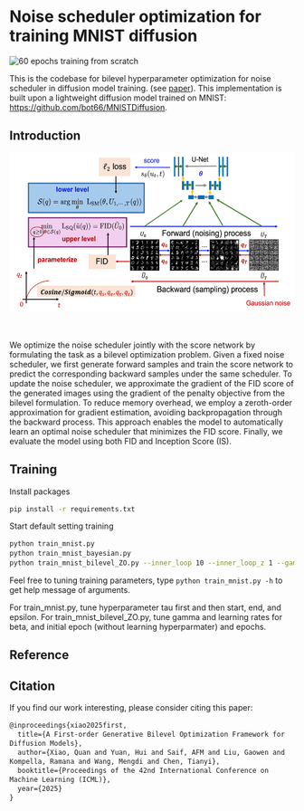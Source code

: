 # Noise scheduler optimization for training MNIST diffusion
![60 epochs training from scratch](assets/demo.gif "60 epochs training from scratch")

This is the codebase for bilevel hyperparameter optimization for noise scheduler in diffusion model training. (see [paper](https://arxiv.org/abs/2502.08808)). This implementation is built upon a lightweight diffusion model trained on MNIST: https://github.com/bot66/MNISTDiffusion.


## Introduction

<div align="center">
    <img alt="Noise optimization framework" src="./docs/exp2.png" style="height: 280px;" />
</div>
<br/><br/>

We optimize the noise scheduler jointly with the score network by formulating the task as a bilevel optimization problem. Given a fixed noise scheduler, we first generate forward samples and train the score network to predict the corresponding backward samples under the same scheduler. To update the noise scheduler, we approximate the gradient of the FID score of the generated images using the gradient of the penalty objective from the bilevel formulation. To reduce memory overhead, we employ a zeroth-order approximation for gradient estimation, avoiding backpropagation through the backward process. This approach enables the model to automatically learn an optimal noise scheduler that minimizes the FID score. Finally, we evaluate the model using both FID and Inception Score (IS). 

## Training
Install packages
```bash
pip install -r requirements.txt
```
Start default setting training 
```bash
python train_mnist.py
python train_mnist_bayesian.py 
python train_mnist_bilevel_ZO.py --inner_loop 10 --inner_loop_z 1 --gamma 1 --gamma_end 1 --lr_beta 0.05 0.05 1 0.05 --initial_epoch 2 --epochs 3
```
Feel free to tuning training parameters, type `python train_mnist.py -h` to get help message of arguments.

For train_mnist.py, tune hyperparameter tau first and then start, end, and epsilon. 
For train_mnist_bilevel_ZO.py, tune gamma and learning rates for beta, and initial epoch (without learning hyperparmater) and epochs. 

## Reference 


## Citation
If you find our work interesting, please consider citing this paper:
```
@inproceedings{xiao2025first,
  title={A First-order Generative Bilevel Optimization Framework for Diffusion Models},
  author={Xiao, Quan and Yuan, Hui and Saif, AFM and Liu, Gaowen and Kompella, Ramana and Wang, Mengdi and Chen, Tianyi},
  booktitle={Proceedings of the 42nd International Conference on Machine Learning (ICML)},
  year={2025}
}
```





